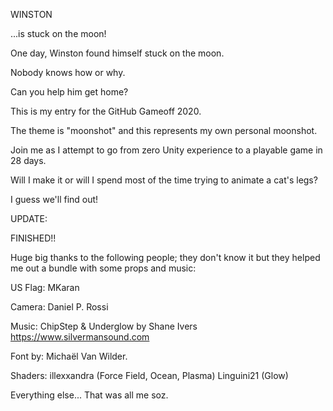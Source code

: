 
WINSTON

...is stuck on the moon!

One day, Winston found himself stuck on the moon.

Nobody knows how or why.

Can you help him get home?




This is my entry for the GitHub Gameoff 2020.

The theme is "moonshot" and this represents my own personal moonshot.

Join me as I attempt to go from zero Unity experience to a playable game in 28 days.

Will I make it or will I spend most of the time trying to animate a cat's legs?

I guess we'll find out!

UPDATE:

FINISHED!!

Huge big thanks to the following people; they don't know it but they helped me out a bundle with some props and music:

US Flag: MKaran

Camera: Daniel P. Rossi

Music: ChipStep & Underglow
by Shane Ivers
https://www.silvermansound.com

Font by: Michaël Van Wilder.

Shaders: illexxandra (Force Field, Ocean, Plasma)
Linguini21 (Glow)

Everything else... That was all me soz.
